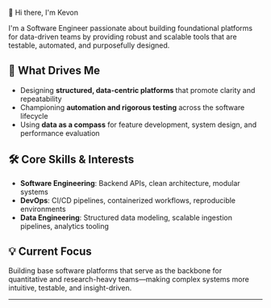 👋 Hi there, I'm Kevon

I'm a Software Engineer passionate about building foundational platforms for data-driven teams by providing robust and scalable tools that are testable, automated, and purposefully designed.

## 🧠 What Drives Me
- Designing **structured, data-centric platforms** that promote clarity and repeatability
- Championing **automation and rigorous testing** across the software lifecycle
- Using **data as a compass** for feature development, system design, and performance evaluation

## 🛠️ Core Skills & Interests
- **Software Engineering**: Backend APIs, clean architecture, modular systems
- **DevOps**: CI/CD pipelines, containerized workflows, reproducible environments
- **Data Engineering**: Structured data modeling, scalable ingestion pipelines, analytics tooling

## 💡 Current Focus
Building base software platforms that serve as the backbone for quantitative and research-heavy teams—making complex systems more intuitive, testable, and insight-driven.

---
